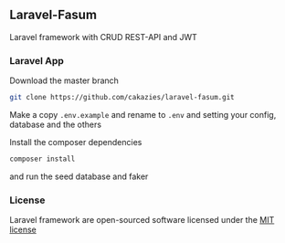 ## Laravel-Fasum

Laravel framework with CRUD REST-API and JWT


### Laravel App

Download the master branch

```bash
git clone https://github.com/cakazies/laravel-fasum.git
```

Make a copy `.env.example` and rename to `.env` and setting your config, database and the others

Install the composer dependencies

```bash
composer install
```

and run the seed database and faker

### License

Laravel framework are open-sourced software licensed under the [MIT license](http://opensource.org/licenses/MIT)